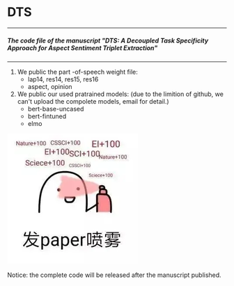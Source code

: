  #   DTS 
 ***
#####  The code file of the manuscript "DTS: A Decoupled Task Specificity Approach for Aspect Sentiment Triplet Extraction"
***
1. We public the part -of-speech weight file:
   - lap14, res14, res15, res16
   - aspect, opinion
2. We public our used pratrained models: (due to the limition of github, we can't upload the compolete models, email for detail.)
   - bert-base-uncased
   - bert-fintuned
   - elmo


![pic](/pray.jpg "an emoje for praying accept")


Notice: the complete code will be released after the manuscript published.
